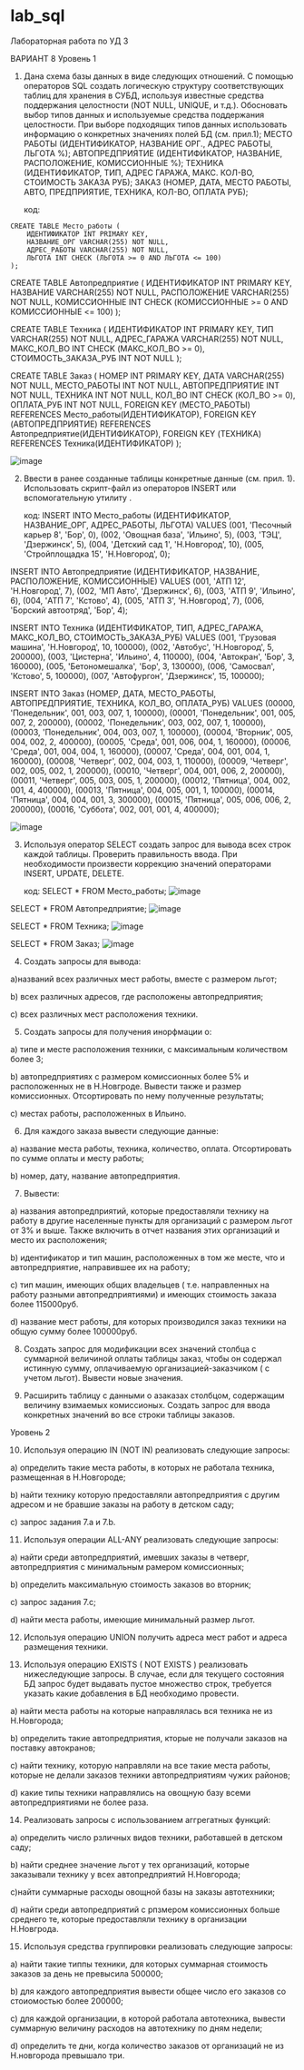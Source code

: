 # lab_sql
Лабораторная работа по УД 3 



ВАРИАНТ 8
Уровень 1


1) Дана схема базы данных в виде следующих отношений.  С помощью операторов SQL создать логическую структуру соответствующих таблиц для хранения в СУБД, используя известные средства поддержания целостности (NOT NULL, UNIQUE, и т.д.). Обосновать выбор типов данных и используемые средства поддержания целостности. При выборе подходящих типов данных использовать информацию о конкретных значениях полей БД (см. прил.1);
МЕСТО РАБОТЫ (ИДЕНТИФИКАТОР, НАЗВАНИЕ ОРГ., АДРЕС РАБОТЫ, ЛЬГОТА %);
АВТОПРЕДПРИЯТИЕ (ИДЕНТИФИКАТОР, НАЗВАНИЕ, РАСПОЛОЖЕНИЕ, КОМИCСИOННЫЕ %); 
ТЕХНИКА (ИДЕНТИФИКАТОР, ТИП, АДРЕС ГАРАЖА, МАКС. КОЛ-ВО, СТОИМОСТЬ ЗАКАЗА РУБ); 
ЗАКАЗ (НОМЕР, ДАТА, МЕСТО РАБОТЫ, АВТО, ПРЕДПРИЯТИЕ, ТЕХНИКА, КОЛ-ВО, ОПЛАТА РУБ);

   код:
```   
CREATE TABLE Место_работы (
    ИДЕНТИФИКАТОР INT PRIMARY KEY, 
    НАЗВАНИЕ_ОРГ VARCHAR(255) NOT NULL,
    АДРЕС_РАБОТЫ VARCHAR(255) NOT NULL,
    ЛЬГОТА INT CHECK (ЛЬГОТА >= 0 AND ЛЬГОТА <= 100)
);
```

CREATE TABLE Автопредприятие (
    ИДЕНТИФИКАТОР INT PRIMARY KEY,
    НАЗВАНИЕ VARCHAR(255) NOT NULL,
    РАСПОЛОЖЕНИЕ VARCHAR(255) NOT NULL,
    КОМИССИОННЫЕ INT CHECK (КОМИССИОННЫЕ >= 0 AND КОМИССИОННЫЕ <= 100)
);

CREATE TABLE Техника (
    ИДЕНТИФИКАТОР INT PRIMARY KEY,
    ТИП VARCHAR(255) NOT NULL,
    АДРЕС_ГАРАЖА VARCHAR(255) NOT NULL,
    МАКС_КОЛ_ВО INT CHECK (МАКС_КОЛ_ВО >= 0),
    СТОИМОСТЬ_ЗАКАЗА_РУБ INT NOT NULL
);

CREATE TABLE Заказ (
    НОМЕР INT PRIMARY KEY,
    ДАТА VARCHAR(255) NOT NULL,
    МЕСТО_РАБОТЫ INT NOT NULL,
    АВТОПРЕДПРИЯТИЕ INT NOT NULL,
    ТЕХНИКА INT NOT NULL,
    КОЛ_ВО INT CHECK (КОЛ_ВО >= 0),
    ОПЛАТА_РУБ INT NOT NULL,
    FOREIGN KEY (МЕСТО_РАБОТЫ) REFERENCES Место_работы(ИДЕНТИФИКАТОР),
    FOREIGN KEY (АВТОПРЕДПРИЯТИЕ) REFERENCES Автопредприятие(ИДЕНТИФИКАТОР),
    FOREIGN KEY (ТЕХНИКА) REFERENCES Техника(ИДЕНТИФИКАТОР)
);

![image](https://github.com/user-attachments/assets/d787568d-5740-40f7-964d-f1b4b8ef2bff)




2) Ввести в ранее созданные таблицы конкретные данные (см. прил. 1). Использовать скрипт-файл из операторов INSERT или вспомогательную утилиту .

   код:
INSERT INTO Место_работы (ИДЕНТИФИКАТОР, НАЗВАНИЕ_ОРГ, АДРЕС_РАБОТЫ, ЛЬГОТА)
VALUES
(001, 'Песочный карьер 8', 'Бор', 0),
(002, 'Овощная база', 'Ильино', 5),
(003, 'ТЭЦ', 'Дзержинск', 5),
(004, 'Детский сад 1', 'Н.Новгород', 10),
(005, 'Стройплощадка 15', 'Н.Новгород', 0);

INSERT INTO Автопредприятие (ИДЕНТИФИКАТОР, НАЗВАНИЕ, РАСПОЛОЖЕНИЕ, КОМИССИОННЫЕ)
VALUES
(001, 'АТП 12', 'Н.Новгород', 7),
(002, 'МП Авто', 'Дзержинск', 6),
(003, 'АТП 9', 'Ильино', 6),
(004, 'АТП 7', 'Кстово', 4),
(005, 'АТП 3', 'Н.Новгород', 7),
(006, 'Борский автоотряд', 'Бор', 4);

INSERT INTO Техника (ИДЕНТИФИКАТОР, ТИП, АДРЕС_ГАРАЖА, МАКС_КОЛ_ВО, СТОИМОСТЬ_ЗАКАЗА_РУБ)
VALUES
(001, 'Грузовая машина', 'Н.Новгород', 10, 100000),
(002, 'Автобус', 'Н.Новгород', 5, 200000),
(003, 'Цистерна', 'Ильино', 4, 110000),
(004, 'Автокран', 'Бор', 3, 160000),
(005, 'Бетономешалка', 'Бор', 3, 130000),
(006, 'Самосвал', 'Кстово', 5, 100000),
(007, 'Автофургон', 'Дзержинск', 15, 100000);

INSERT INTO Заказ (НОМЕР, ДАТА, МЕСТО_РАБОТЫ, АВТОПРЕДПРИЯТИЕ, ТЕХНИКА, КОЛ_ВО, ОПЛАТА_РУБ)
VALUES
(00000, 'Понедельник', 001, 003, 007, 1, 100000),
(00001, 'Понедельник', 001, 005, 007, 2, 200000),
(00002, 'Понедельник', 003, 002, 007, 1, 100000),
(00003, 'Понедельник', 004, 003, 007, 1, 100000),
(00004, 'Вторник', 005, 004, 002, 2, 400000),
(00005, 'Среда', 001, 006, 004, 1, 160000),
(00006, 'Среда', 001, 004, 004, 1, 160000),
(00007, 'Среда', 004, 001, 004, 1, 160000),
(00008, 'Четверг', 002, 004, 003, 1, 110000),
(00009, 'Четверг', 002, 005, 002, 1, 200000),
(00010, 'Четверг', 004, 001, 006, 2, 200000),
(00011, 'Четверг', 005, 003, 005, 1, 200000),
(00012, 'Пятница', 004, 002, 001, 4, 400000),
(00013, 'Пятница', 004, 005, 001, 1, 100000),
(00014, 'Пятница', 004, 004, 001, 3, 300000),
(00015, 'Пятница', 005, 006, 006, 2, 200000),
(00016, 'Суббота', 002, 001, 001, 4, 400000);

![image](https://github.com/user-attachments/assets/1456a945-351c-42b0-bbc3-d36872a68a85)


3) Используя оператор SELECT создать запрос для вывода всех строк каждой таблицы. Проверить правильность ввода. При необходимости произвести коррекцию значений операторами INSERT, UPDATE, DELETE. 

   код:
SELECT * FROM Место_работы;
![image](https://github.com/user-attachments/assets/f2071a2d-88aa-46c7-afe4-b602f5fa56bd)

SELECT * FROM Автопредприятие;
![image](https://github.com/user-attachments/assets/28ce563d-7709-4617-9568-704478bf742f)

SELECT * FROM Техника;
![image](https://github.com/user-attachments/assets/491b28aa-5d7e-4983-832e-384a456f9f21)

SELECT * FROM Заказ;
![image](https://github.com/user-attachments/assets/3ef2b320-fe4b-4eb1-a3cf-406c82c93f11)


4) Создать запросы для вывода:
   
  a)названий всех различных мест работы, вместе с размером льгот;
  
  b) всех различных адресов, где расположены автопредприятия;
  
  c) всех различных мест расположения техники.
  

5) Создать запросы для получения инорфмации о:
   
  a) типе и месте расположения техники, с максимальным количеством более 3;

  b) автопредприятиях с размером комиссионных более 5% и расположенных не в Н.Новгроде. Вывести также и размер комиссионных. Отсортировать по нему полученные результаты;
  
  c) местах работы, расположенных в Ильино.

  
6) Для каждого заказа вывести следующие данные:
    
  a) название места работы,  техника, количество, оплата. Отсортировать по сумме оплаты и месту работы;
  
  b) номер, дату, название автопредприятия.
  

7) Вывести:
    
  a) названия автопредприятий, которые предоставляли технику на работу в другие населенные пункты для организаций с размером льгот от 3% и выше. Также включить в отчет названия этих организаций и место их расположения;

  b) идентификатор и тип машин, расположенных в том же месте, что и автопредприятие, направившее их на работу;
  
  c) тип машин, имеющих общих владельцев ( т.е. направленных на работу разными автопредприятиями) и имеющих стоимость заказа более 115000руб.
  
  d) название мест работы, для которых производился заказ техники на общую сумму более 100000руб.


8) Создать запрос для модификации всех значений столбца с суммарной величиной оплаты таблицы заказ, чтобы он содержал истинную сумму, оплачиваемую организацией-заказчиком ( с учетом льгот). Вывести новые значения.
    

9) Расширить таблицу с данными о азаказах столбцом, содержащим величину взимаемых комиссионых. Создать запрос для ввода конкретных значений во все строки таблицы заказов.
    

Уровень 2


10) Используя операцию IN (NOT IN)  реализовать следующие запросы:
    
  a) определить такие места работы, в которых не работала техника, размещенная в Н.Новгороде;
  
  b) найти технику которую предоставляли автопредприятия с другим адресом и не бравшие заказы на работу в детском саду;
  
  c) запрос задания 7.а и 7.b.

11) Используя операции ALL-ANY реализовать следующие запросы:
    
  a) найти среди автопредприятий, имевших заказы в четверг, автопредприятия с минимальным рамером комиссионных;

  b) определить максимальную стоимость заказов во вторник;
  
  c) запрос задания 7.с;
  
  d) найти места работы, имеющие минимальный размер льгот.
  

12) Используя операцию UNION получить адреса мест работ и адреса размещения техники.
    

13) Используя операцию EXISTS ( NOT EXISTS ) реализовать нижеследующие запросы. В случае, если для текущего состояния БД запрос будет выдавать пустое множество строк, требуется указать какие добавления в БД необходимо провести.
    
  a) найти места работы на которые направлялась вся техника не из Н.Новгорода;

  b) определить такие автопредприятия, кторые не получали заказов на поставку автокранов;
  
  c) найти технику, которую направляли на все такие места работы, которые не делали заказов техники автопредприятиям чужих районов;
  
  d) какие типы техники направлялись на овощную базу всеми автопредприятиями не более раза.
  

14) Реализовать запросы с использованием аггрегатных функций:
    
  a) определить число рзличных видов техники, работавшей в детском саду;

  b) найти среднее значение льгот у тех организаций, которые заказывали технику у всех автопредприятий Н.Новгорода;
  
  c)найти суммарные расходы овощной базы на заказы автотехники;
  
  d) найти среди автопредприятий с рпзмером комиссионных больше среднего те, которые предоставляли технику в организации Н.Новгрода.
  

15) Используя средства группировки реализовать следующие запросы:
    
  a) найти такие типпы техники, для которых суммарная стоимость заказов за день не превысила 500000;

  b) для каждого автопредприятия вывести общее число его заказов со стоиомостью более 200000;
  
  c) для каждой организации, в которой работала автотехника, вывести суммарную величину расходов на автотехнику по дням недели;
  
  d) определить те дни, когда количество заказов от организаций не из Н.новгорода превышало три.
  


